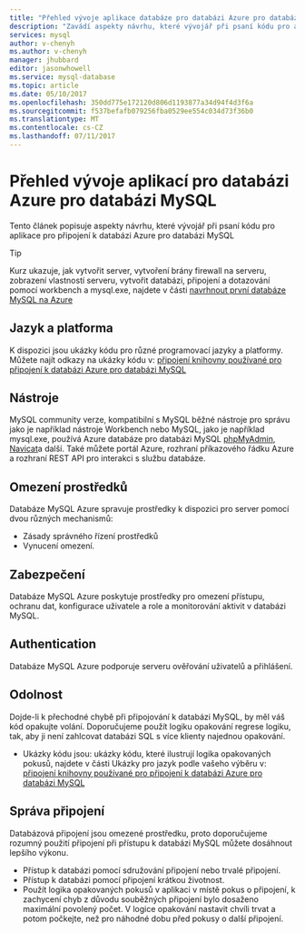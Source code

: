 ```yaml
---
title: "Přehled vývoje aplikace databáze pro databázi Azure pro databázi MySQL | Microsoft Docs"
description: "Zavádí aspekty návrhu, které vývojář při psaní kódu pro aplikace pro připojení k databázi Azure pro databázi MySQL"
services: mysql
author: v-chenyh
ms.author: v-chenyh
manager: jhubbard
editor: jasonwhowell
ms.service: mysql-database
ms.topic: article
ms.date: 05/10/2017
ms.openlocfilehash: 350dd775e172120d806d1193877a34d94f4d3f6a
ms.sourcegitcommit: f537befafb079256fba0529ee554c034d73f36b0
ms.translationtype: MT
ms.contentlocale: cs-CZ
ms.lasthandoff: 07/11/2017
---
```

# <a name="application-development-overview-for-azure-database-for-mysql"></a>Přehled vývoje aplikací pro databázi Azure pro databázi MySQL 
Tento článek popisuje aspekty návrhu, které vývojář při psaní kódu pro aplikace pro připojení k databázi Azure pro databázi MySQL 

> [!TIP]
> Kurz ukazuje, jak vytvořit server, vytvoření brány firewall na serveru, zobrazení vlastností serveru, vytvořit databázi, připojení a dotazování pomocí workbench a mysql.exe, najdete v části [navrhnout první databáze MySQL na Azure](tutorial-design-database-using-portal.md)

## <a name="language-and-platform"></a>Jazyk a platforma
K dispozici jsou ukázky kódu pro různé programovací jazyky a platformy. Můžete najít odkazy na ukázky kódu v: [připojení knihovny používané pro připojení k databázi Azure pro databázi MySQL](concepts-connection-libraries.md)

## <a name="tools"></a>Nástroje
MySQL community verze, kompatibilní s MySQL běžné nástroje pro správu jako je například nástroje Workbench nebo MySQL, jako je například mysql.exe, používá Azure databáze pro databázi MySQL [phpMyAdmin](https://www.phpmyadmin.net/), [Navicat](https://www.navicat.com/products/navicat-for-mysql)a další. Také můžete portál Azure, rozhraní příkazového řádku Azure a rozhraní REST API pro interakci s službu databáze.

## <a name="resource-limitations"></a>Omezení prostředků
Databáze MySQL Azure spravuje prostředky k dispozici pro server pomocí dvou různých mechanismů: 
- Zásady správného řízení prostředků 
- Vynucení omezení.

## <a name="security"></a>Zabezpečení
Databáze MySQL Azure poskytuje prostředky pro omezení přístupu, ochranu dat, konfigurace uživatele a role a monitorování aktivit v databázi MySQL.

## <a name="authentication"></a>Authentication
Databáze MySQL Azure podporuje serveru ověřování uživatelů a přihlášení.

## <a name="resiliency"></a>Odolnost
Dojde-li k přechodné chybě při připojování k databázi MySQL, by měl váš kód opakujte volání. Doporučujeme použít logiku opakování regrese logiku, tak, aby ji není zahlcovat databázi SQL s více klienty najednou opakování.

- Ukázky kódu jsou: ukázky kódu, které ilustrují logika opakovaných pokusů, najdete v části Ukázky pro jazyk podle vašeho výběru v: [připojení knihovny používané pro připojení k databázi Azure pro databázi MySQL](concepts-connection-libraries.md)

## <a name="managing-connections"></a>Správa připojení
Databázová připojení jsou omezené prostředku, proto doporučujeme rozumný použití připojení při přístupu k databázi MySQL můžete dosáhnout lepšího výkonu.
- Přístup k databázi pomocí sdružování připojení nebo trvalé připojení.
- Přístup k databázi pomocí připojení krátkou životnost. 
- Použít logika opakovaných pokusů v aplikaci v místě pokus o připojení, k zachycení chyb z důvodu souběžných připojení bylo dosaženo maximální povolený počet. V logice opakování nastavit chvíli trvat a potom počkejte, než pro náhodné dobu před pokusy o další připojení.